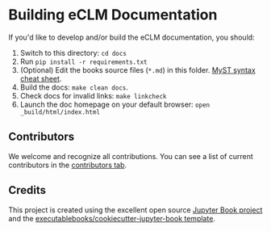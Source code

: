 # Building eCLM Documentation

If you'd like to develop and/or build the eCLM documentation, you should:

1. Switch to this directory: `cd docs`
2. Run `pip install -r requirements.txt`
3. (Optional) Edit the books source files (`*.md`) in this folder. [MyST syntax cheat sheet](https://jupyterbook.org/en/stable/reference/cheatsheet.html).
4. Build the docs: `make clean docs`.
5. Check docs for invalid links: `make linkcheck`
6. Launch the doc homepage on your default browser: `open _build/html/index.html`

## Contributors

We welcome and recognize all contributions. You can see a list of current contributors in the [contributors tab](https://github.com/HPSCTerrSys/eCLM/graphs/contributors).

## Credits

This project is created using the excellent open source [Jupyter Book project](https://jupyterbook.org/) and the [executablebooks/cookiecutter-jupyter-book template](https://github.com/executablebooks/cookiecutter-jupyter-book).
